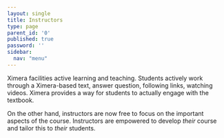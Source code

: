 ```yaml
---
layout: single
title: Instructors
type: page
parent_id: '0'
published: true
password: ''
sidebar:
  nav: "menu"
---
```


Ximera facilities active learning and teaching. Students actively work through a Ximera-based text, answer question, following links, watching videos. Ximera provides a way for students to actually engage with the textbook. 

On the other hand, instructors are now free to focus on the important
aspects of the course. Instructors are empowered to develop *their* course and tailor this to *their* students. 
